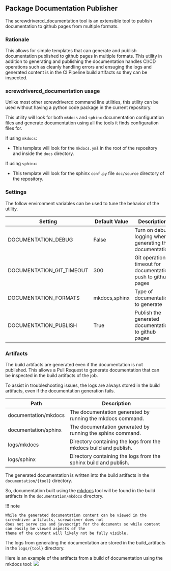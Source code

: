 ## Package Documentation Publisher

The screwdrivercd_documentation tool is an extensible tool to publish documentation to github pages from multiple
formats.

### Rationale

This allows for simple templates that can generate and publish documentation published to github pages in multiple 
formats.  This utility in addition to generating and publishing the documentation handles CI/CD operations such as
cleanly handling errors and ensuging the logs and generated content is in the CI Pipeline build artifacts so they
can be inspected.

### screwdrivercd_documentation usage

Unlike most other screwdrivercd command line utilities, this utility can be used without having a python code package 
in the current repository. 

This utility will look for both `mkdocs` and `sphinx` documentation configuration files and generate documentation 
using all the tools it finds configuration files for.

If using `mkdocs`:

 - This template will look for the `mkdocs.yml` in the root of the repository and inside the `docs` directory.

If using `sphinx`:

 - This template will look for the sphinx `conf.py` file `doc/source` directory of the repository.

### Settings
The follow environment variables can be used to tune the behavior of the utility.

| Setting                   | Default Value | Description                                                             |
|---------------------------|---------------|-------------------------------------------------------------------------|
| DOCUMENTATION_DEBUG       | False         | Turn on debug logging when generating the documentation                 |
| DOCUMENTATION_GIT_TIMEOUT | 300           | Git operation timeout for documentation push to github pages            |
| DOCUMENTATION_FORMATS     | mkdocs,sphinx | Type of documentation to generate                                       |
| DOCUMENTATION_PUBLISH     | True          | Publish the generated documentation to github pages                     |

### Artifacts

The build artifacts are generated even if the documentation is not published.  This allows a Pull Request to generate
documentation that can be inspected in the build artifacts of the job.

To assist in troubleshooting issues, the logs are always stored in the build artifacts, even if the documentation 
generation fails. 

| Path                    | Description |
| ----------------------- | ----------- |
| documentation/mkdocs    | The documentation generated by running the mkdocs command. |
| documentation/sphinx    | The documentation generated by running the sphinx command. |
| logs/mkdocs             | Directory containing the logs from the mkdocs build and publish. |
| logs/sphinx             | Directory containing the logs from the sphinx build and publish. |

The generated documentation is written into the build artifacts in the `documentation/{tool}` directory.

So, documentation built using the [mkdocs]() tool will be found in the build artifacts in the `documentation/mkdocs`
directory.  

!!! note

    While the generated documentation content can be viewed in the screwdriver artifacts, screwdriver does not
    does not serve css and javascript for the documents so while content can easily be viewed aspects of the
    theme of the content will likely not be fully visible.

The logs from generating the documentation are stored in the build_artifacts in the `logs/{tool}` directory.

Here is an example of the artifacts from a build of documentation using the mkdocs tool:
![](images/documentation_artifacts.png)
